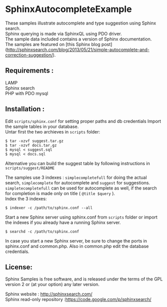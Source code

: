 SphinxAutocompleteExample
=========================

These samples illustrate autocomplete and type suggestion using Sphinx search.     
Sphinx querying is made via SphinxQL using PDO driver.    
The sample data included contains a version of Sphinx documentation.  
The samples are featured on [this Sphinx blog post] (http://sphinxsearch.com/blog/2013/05/21/simple-autocomplete-and-correction-suggestion/).    

Requirements :
-------------------------------------------
LAMP  
Sphinx search  
PHP with PDO mysql  

Installation :
-------------------------------------------
Edit `scripts/sphinx.conf` for setting proper paths and db credentials
Import the sample tables in your database.    
Untar first the two archieves in `scripts` folder:
    
    $ tar -xzvf suggest.tar.gz 
    $ tar -xzvf docs.tar.gz
    $ mysql < suggest.sql
    $ mysql < docs.sql
Alternative you can build the suggest table by following instructions in `scripts/suggest/README`

The samples use 3 indexes : `simplecompletefull` for doing the actual search, `simplecomplete` for autocomplete  and `suggest` for suggestions.   
`simpletecompletefull` can be used for autocomplete as well, if the search for completion is made only on title ( `@title $query` ).   
Index the 3 indexes:
 
    $ indexer -c /path/to/sphinx.conf --all
    
Start a new Sphinx server using sphinx.conf from `scripts` folder or import the indexes if you already have a running Sphinx server. 
 
    $ searchd -c /path/to/sphinx.conf
In case you start a new Sphinx server, be sure to change the ports in sphinx.conf and common.php.
Also in common.php edit the database credentials.   

License:
-------------------------------------------
Sphinx Samples  is free software, and is released under the terms of the GPL version 2 or (at your option) any later version.

Sphinx website : http://sphinxsearch.com/  
Sphinx read-only repository :https://code.google.com/p/sphinxsearch/ 
